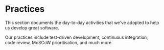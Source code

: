 # Practices

This section documents the day-to-day activities that we've adopted to help us develop great software.

Our practices include test-driven development, continuous integration, code review, MoSCoW prioritisation, and much more.
